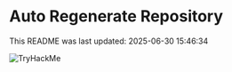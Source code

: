 # Auto Regenerate Repository

This README was last updated: 2025-06-30 15:46:34

 ![TryHackMe](https://tryhackme.com/badge/533634)